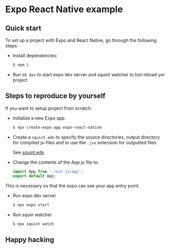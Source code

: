 # Expo React Native example

## Quick start 

To set up a project with Expo and React Native, go through the following steps:

- Install dependencies:

  ``` bash
  $ npm i
  ```

- Run `bb dev` to start expo dev server and squint watcher to hot-reload yor project

## Steps to reproduce by yourself

If you want to setup project from scratch:

- Initialize a new Expo app 

  ``` bash
  $ npx create-expo-app expo-react-native
  ```

- Create a `squint.edn` to specify the source directories, output directory for compiled
  js-files and to use the `.jsx` extension for outputted files

  See [squint.edn](squint.edn)
  
- Change the contents of the App.js file to:

  ``` js
  import App from './out-js/App';
  export default App;
  ```

 ​This is necessary so that the expo can see your app entry point.

- Run expo dev server

  ``` bash
  $ npx expo start
  ```

- Run squin watcher

  ``` bash
  $ npx squint watch
  ```

## Happy hacking
